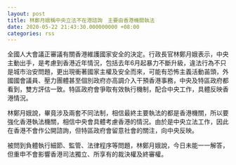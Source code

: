 ```yaml
---
layout: post
title: 林鄭月娥稱中央立法不在港諮詢　主要由香港機關執法
date: 2020-05-22 21:43:30.000000000 +08:00
categories: rss
---
```


全國人大會議正審議有關香港維護國家安全的決定。行政長官林鄭月娥表示，中央主動出手，是考慮到香港近年情況，包括去年6月起暴力不斷升級，違法行為不只是城市治安問題，更出現衝著國家主權及安全而來，可能有恐怖主義活動苖頭，外國國會議員、壓力團體甚至個別政府亦高調介入干預香港事務，中央及特區政府都看到，雙方評估一致。特區政府會爭取有效執行機制，配合中央工作，具體反映香港情況。

林鄭月娥說，畢竟涉及兩套不同法制，相信最終主要執法的都是香港機關，所以要強化香港執法機關，相信中央會具體考慮香港的情況。由於是中央立法工作，因此在香港不會作公開諮詢，但特區政府會留意社會的關注，向中央反映。

被問到負體執行細節、監管、法律程序等問題，林鄭月娥說，今日未能一一解答，但重申不會影響香港司法獨立、所享有的裁決權及終審權。
